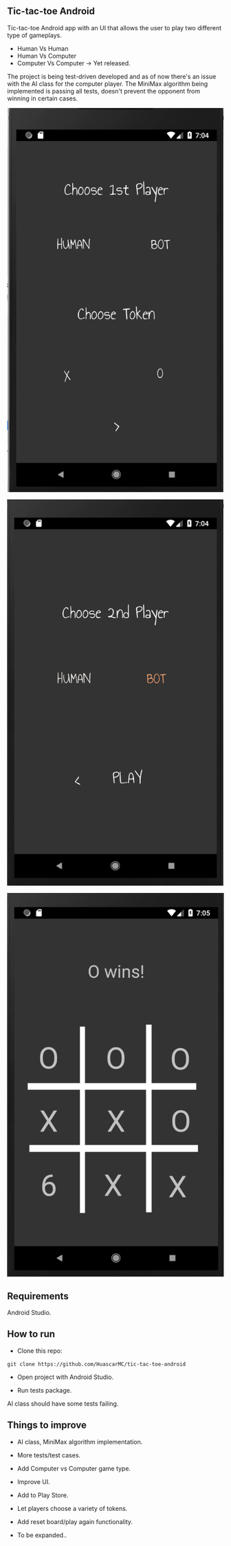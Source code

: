 ## Tic-tac-toe Android

Tic-tac-toe Android app with an UI that allows the user to play two different type of gameplays.

- Human Vs Human
- Human Vs Computer
- Computer Vs Computer -> Yet released.

The project is being test-driven developed and as of now there's an issue with the AI class for the computer player. The MiniMax algorithm being implemented is passing all tests, doesn't prevent the opponent from winning in certain cases.

![alt-text](/images/first-setup.png)

![alt-text](/images/second-setup.png)

![alt-text](/images/gameplay.png)

## Requirements

Android Studio.

## How to run

- Clone this repo:
```
git clone https://github.com/HuascarMC/tic-tac-toe-android
```
- Open project with Android Studio.

- Run tests package.

AI class should have some tests failing.

## Things to improve

- AI class, MiniMax algorithm implementation.

- More tests/test cases.

- Add Computer vs Computer game type.

- Improve UI.

- Add to Play Store.

- Let players choose a variety of tokens.

- Add reset board/play again functionality.

- To be expanded..

